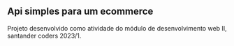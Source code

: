 ## Api simples para um ecommerce

Projeto desenvolvido como atividade do módulo de desenvolvimento web II, santander coders 2023/1.
